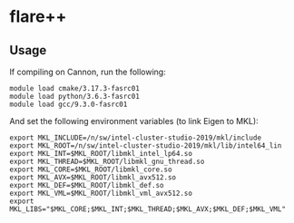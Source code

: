 # flare++

## Usage

If compiling on Cannon, run the following:
```
module load cmake/3.17.3-fasrc01
module load python/3.6.3-fasrc01
module load gcc/9.3.0-fasrc01
```

And set the following environment variables (to link Eigen to MKL):
```
export MKL_INCLUDE=/n/sw/intel-cluster-studio-2019/mkl/include
export MKL_ROOT=/n/sw/intel-cluster-studio-2019/mkl/lib/intel64_lin
export MKL_INT=$MKL_ROOT/libmkl_intel_lp64.so
export MKL_THREAD=$MKL_ROOT/libmkl_gnu_thread.so
export MKL_CORE=$MKL_ROOT/libmkl_core.so
export MKL_AVX=$MKL_ROOT/libmkl_avx512.so
export MKL_DEF=$MKL_ROOT/libmkl_def.so
export MKL_VML=$MKL_ROOT/libmkl_vml_avx512.so
export MKL_LIBS="$MKL_CORE;$MKL_INT;$MKL_THREAD;$MKL_AVX;$MKL_DEF;$MKL_VML"
```
